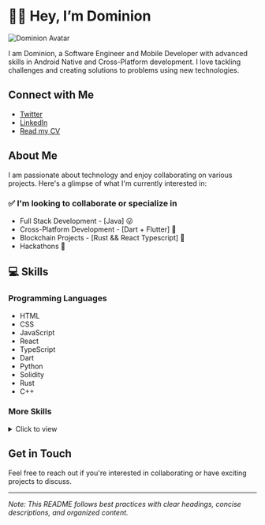 # 👋🏾 Hey, I’m Dominion

![Dominion Avatar](/avatar.jpeg)

I am Dominion, a Software Engineer and Mobile Developer with advanced skills in Android Native and Cross-Platform development. I love tackling challenges and creating solutions to problems using new technologies.

## Connect with Me

- [Twitter](https://twitter.com/immadominion)
- [LinkedIn](https://www.linkedin.com/in/imma-dominion-b4287725a/)
- [Read my CV](https://read.cv/immadominion)

## About Me

I am passionate about technology and enjoy collaborating on various projects. Here's a glimpse of what I'm currently interested in:

### ✅ I'm looking to collaborate or specialize in

- Full Stack Development - [Java] 😛
- Cross-Platform Development - [Dart + Flutter] 🤲
- Blockchain Projects - [Rust && React Typescript] 🧚
- Hackathons 🤩

## 💻 Skills

### Programming Languages

- HTML
- CSS
- JavaScript
- React
- TypeScript
- Dart
- Python
- Solidity
- Rust
- C++

### More Skills

<details>
  <summary>Click to view</summary>

- API Development with Firebase
- State Management
- Adaptive UI for Responsiveness
- Firebase Integration

</details>

## Get in Touch

Feel free to reach out if you're interested in collaborating or have exciting projects to discuss.

---

*Note: This README follows best practices with clear headings, concise descriptions, and organized content.*
